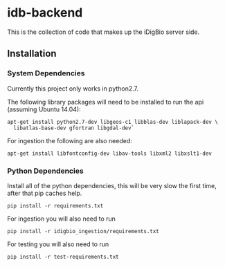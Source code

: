 # idb-backend

This is the collection of code that makes up the iDigBio server side.

## Installation

### System Dependencies

Currently this project only works in python2.7.

The following library packages will need to be installed to run the api (assuming
Ubuntu 14.04):

    apt-get install python2.7-dev libgeos-c1 libblas-dev liblapack-dev \
      libatlas-base-dev gfortran libgdal-dev`

For ingestion the following are also needed:

    apt-get install libfontconfig-dev libav-tools libxml2 libxslt1-dev

### Python Dependencies

Install all of the python dependencies, this will be very slow the
first time, after that pip caches help.

    pip install -r requirements.txt

For ingestion you will also need to run

    pip install -r idigbio_ingestion/requirements.txt

For testing you will also need to run

    pip install -r test-requirements.txt
